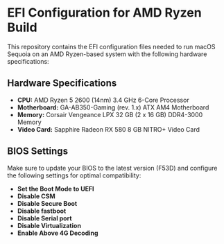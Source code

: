 # EFI Configuration for AMD Ryzen Build

This repository contains the EFI configuration files needed to run macOS Sequoia on an AMD Ryzen-based system with the following hardware specifications:

## Hardware Specifications

- **CPU:** AMD Ryzen 5 2600 (14nm) 3.4 GHz 6-Core Processor
- **Motherboard:** GA-AB350-Gaming (rev. 1.x) ATX AM4 Motherboard
- **Memory:** Corsair Vengeance LPX 32 GB (2 x 16 GB) DDR4-3000 Memory
- **Video Card:** Sapphire Radeon RX 580 8 GB NITRO+ Video Card

## BIOS Settings

Make sure to update your BIOS to the latest version (F53D) and configure the following settings for optimal compatibility:

- **Set the Boot Mode to UEFI**
- **Disable CSM**
- **Disable Secure Boot**
- **Disable fastboot**
- **Disable Serial port**
- **Disable Virtualization**
- **Enable Above 4G Decoding**
  